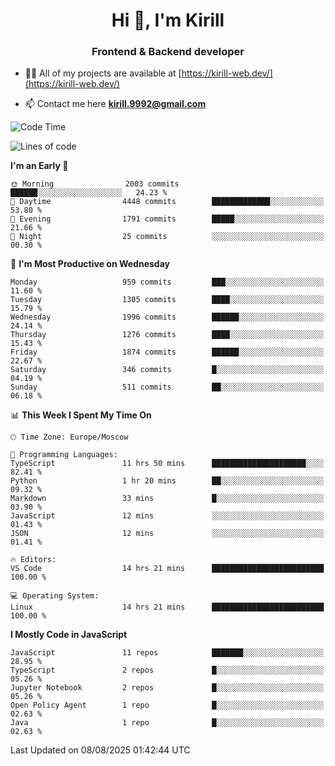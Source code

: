 <h1 align="center">Hi 👋, I'm Kirill</h1>
<h3 align="center">Frontend & Backend developer</h3>

- 👨‍💻 All of my projects are available at [https://kirill-web.dev/](https://kirill-web.dev/)

- 📫 Contact me here **kirill.9992@gmail.com**











<!--START_SECTION:waka-->
![Code Time](http://img.shields.io/badge/Code%20Time-2%2C321%20hrs%2059%20mins-blue)

![Lines of code](https://img.shields.io/badge/From%20Hello%20World%20I%27ve%20Written-5.1%20million%20lines%20of%20code-blue)

**I'm an Early 🐤** 

```text
🌞 Morning                2003 commits        ██████░░░░░░░░░░░░░░░░░░░   24.23 % 
🌆 Daytime                4448 commits        █████████████░░░░░░░░░░░░   53.80 % 
🌃 Evening                1791 commits        █████░░░░░░░░░░░░░░░░░░░░   21.66 % 
🌙 Night                  25 commits          ░░░░░░░░░░░░░░░░░░░░░░░░░   00.30 % 
```
📅 **I'm Most Productive on Wednesday** 

```text
Monday                   959 commits         ███░░░░░░░░░░░░░░░░░░░░░░   11.60 % 
Tuesday                  1305 commits        ████░░░░░░░░░░░░░░░░░░░░░   15.79 % 
Wednesday                1996 commits        ██████░░░░░░░░░░░░░░░░░░░   24.14 % 
Thursday                 1276 commits        ████░░░░░░░░░░░░░░░░░░░░░   15.43 % 
Friday                   1874 commits        ██████░░░░░░░░░░░░░░░░░░░   22.67 % 
Saturday                 346 commits         █░░░░░░░░░░░░░░░░░░░░░░░░   04.19 % 
Sunday                   511 commits         ██░░░░░░░░░░░░░░░░░░░░░░░   06.18 % 
```


📊 **This Week I Spent My Time On** 

```text
🕑︎ Time Zone: Europe/Moscow

💬 Programming Languages: 
TypeScript               11 hrs 50 mins      █████████████████████░░░░   82.41 % 
Python                   1 hr 20 mins        ██░░░░░░░░░░░░░░░░░░░░░░░   09.32 % 
Markdown                 33 mins             █░░░░░░░░░░░░░░░░░░░░░░░░   03.90 % 
JavaScript               12 mins             ░░░░░░░░░░░░░░░░░░░░░░░░░   01.43 % 
JSON                     12 mins             ░░░░░░░░░░░░░░░░░░░░░░░░░   01.41 % 

🔥 Editors: 
VS Code                  14 hrs 21 mins      █████████████████████████   100.00 % 

💻 Operating System: 
Linux                    14 hrs 21 mins      █████████████████████████   100.00 % 
```

**I Mostly Code in JavaScript** 

```text
JavaScript               11 repos            ███████░░░░░░░░░░░░░░░░░░   28.95 % 
TypeScript               2 repos             █░░░░░░░░░░░░░░░░░░░░░░░░   05.26 % 
Jupyter Notebook         2 repos             █░░░░░░░░░░░░░░░░░░░░░░░░   05.26 % 
Open Policy Agent        1 repo              █░░░░░░░░░░░░░░░░░░░░░░░░   02.63 % 
Java                     1 repo              █░░░░░░░░░░░░░░░░░░░░░░░░   02.63 % 
```




 Last Updated on 08/08/2025 01:42:44 UTC
<!--END_SECTION:waka-->
